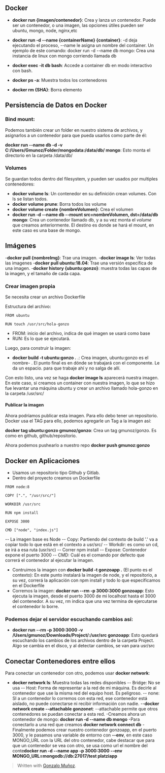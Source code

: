 
## Docker

- **docker run {imagen/contenedor}**: Crea y lanza un contenedor. Puede ser un contenedor, o una imagen, las opciones útiles pueden ser ubuntu, mongo, node, nginx,etc

 - **docker run -d --name {containerName} {container}**: -d deja ejecutando el proceso, --name le asigna un nombre del container. Un ejemplo de este comando: docker run -d --name db mongo: Crea una instancia de linux con mongo corriendo llamada db

- **docker exec -it db bash**: Accede a container db en modo interactivo con bash.

- **docker ps -a**: Muestra todos los contenedores

 - **docker rm {SHA}**: Borra elemento


## Persistencia de Datos en Docker

### Bind mount: 
Podemos también crear un folder en nuestro sistema de archivos, y asignarlos a un contenedor para que pueda usarlos como parte de él:

**docker run --name db -d -v C:/Users/Gmunoz/Folder/mongodata:/data/db/ mongo**: Esto monta el directorio en la carpeta /data/db/

### Volumes

Se guardan todos dentro del filesystem, y pueden ser usados por multiples contenedores:

- **docker volume ls**: Un contenedor en su definición crean volumes. Con ls se listan todos.
- **docker volume prune**: Borra todos los volume
-  **docker volume create {nombreVolumen}**: Crea el volumen
- **docker run -d --name db --mount src=nombreVolumen, dst=/data/db mongo**: Crea un contenedor llamado db, y a su vez monta el *volume* que creamos anteriormente. El destino es donde se hará el mount, en este caso es una base de mongo.


## Imágenes

-**docker pull {nombreImg}**: Trae una imagen. 
-**docker image ls**: Ver todas las imagenes
-**docker pull ubuntu:18.04**: Trae una versión específica de una imagen.
-**docker history {ubuntu:gonzo}**: muestra todas las capas de la imagen, y el tamaño de cada capa.

### Crear imagen propia
Se necesita crear un archivo Dockerfile

Estructura del archivo:

~~~docker
FROM ubuntu

RUN touch /usr/src/hola-gonzo
~~~

- FROM: inicio del archivo, indica de qué imagen se usará como base
- RUN: Es lo que se ejecutará.	

Luego, para construir la imagen:
- **docker build -t ubuntu:gonzo .** .: Crea imagen, ubuntu:gonzo es el nombre- . El punto final es en dónde se trabajará con el componente. Le da un espacio. para que trabaje ahí y no salga de allí.

Con esto listo, una vez se haga **docker image ls** aparecerá nuestra imagen.
En este caso, si creamos un container con nuestra imagen, lo que se hizo fue levantar una máquina ubuntu y crear un archivo llamado hola-gonzo en la carpeta /usr/src/

#### Publicar la imagen
Ahora podríamos publicar esta imagen. Para ello debo tener un repositorio.
Docker usa el TAG para ello, podemos agregarle un Tag a la imagen así:

**docker tag ubuntu:gonzo gmunoz/gonzo**: Crea un tag gmunoz/gonzo. Es como en github, github/repositorio.

Ahora podemos pushearlo a nuestro repo
**docker push gmunoz:gonzo**


## Docker en Aplicaciones

- Usamos un repositorio tipo Github y Gitlab.
- Dentro del proyecto creamos un Dockerfile

~~~
FROM node:8

COPY [".", "/usr/src/"]

WORKDIR /usr/src

RUN npm install

EXPOSE 3000

CMD ["node", "index.js"]
~~~
-- La imagen base es Node
-- Copy: Partiendo del contexto de build '.' va a copiar todo lo que está en el contexto a usr/src/
-- Workdir: es como un cd, se irá a esa ruta (usr/src)
-- Correr npm install
-- Expose: Contenedor expone el puerto 3000
-- CMD: Cuál es el comando por defecto que correrá el contenedor al ejecutar la imagen.

- Contruimos la imagen con **docker build -t gonzoapp .** (El punto es el contexto): En este punto instalará la imagen de node, y el repositorio, a su vez, correrá la aplicación con npm install y todo lo que especificamos en el Dockerfile
- Corremos la imagen: **docker run --rm -p 3000:3000 gonzoapp**: Esto ejecuta la imagen, desde el puerto 3000 de mi localhost hasta el 3000 del contenedor. A su vez, rm indica que una vez termina de ejercutarse el contenedor lo borre.

### Podemos dejar el servidor escuchando cambios así:

- **docker run --rm -p 3000:3000 -v /Users/gmunoz/Downloads/Project/:/usr/src gonzoapp**: Esto quedará escuchando los cambios de los archivos dentro de la carpeta Project. Algo se cambia en el disco, y al detectar cambios, se van para usr/src


## Conectar Contenedores entre ellos

Para conectar un contenedor con otro, podemos usar **docker network**:
- **docker network ls**: Muestra todas las redes disponibles
-- Bridge: No se usa
-- Host: Forma de representar a la red de mi máquina. Es decirle al contenedor que use la misma red del equipo host. Es peligroso. 
-- none: SI a un contenedor lo corremos con esta red, ese contenedor está aislado, no puede conectarse ni recibir información con nadie.
--**docker network create --attachable gonzonet**: --attachable permite que otros contenedores se puedan conectar a esta red. 
-Creamos ahora un contenedor de mongo: **docker run -d --name db mongo**
-Para conectarlo a una red que creamos **docker network connect db**
-Finalmente podemos crear nuestro contenedor gonzoapp, en el puerto 3000, y le pasamos una variable de entorno con **--env**, en este caso MONGO_URL con la URL del otro contenedor, cabe destacar que para que un contenedor se vea con otro, se usa como url el nombre del conte**docker run -d --name app -p 3000:3000 --env MONGO_URL=mongodb://db:27017/test platziapp**

> Written with [Gonzalo Muñoz](https://github.com/gonzaloan/).
<!--stackedit_data:
eyJoaXN0b3J5IjpbMTA0MzUzNTYyMSwzODAxNDA4NjEsNDkyOD
Y4MDgzLC0xODk0MDk5MjE2LC0xOTk5NjczOTYwLDQzNDE3OTU2
NCwtMTQzOTM1MjM4LDE1NTE0MTI1MTgsLTgxMTcwNDAwMF19
-->